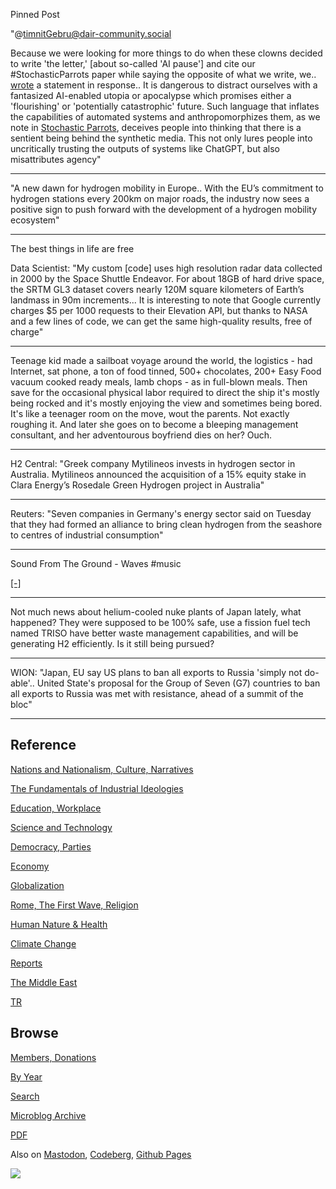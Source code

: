 Pinned Post

"@timnitGebru@dair-community.social

Because we were looking for more things to do when these clowns
decided to write 'the letter,' [about so-called 'AI pause'] and cite
our \#StochasticParrots paper while saying the opposite of what we
write, we.. [wrote](https://www.dair-institute.org/blog/letter-statement-March2023)
a statement in response.. It is dangerous to distract ourselves with a fantasized
AI-enabled utopia or apocalypse which promises either a 'flourishing' or
'potentially catastrophic' future. Such language that inflates the capabilities
of automated systems and anthropomorphizes them, as we note in [Stochastic Parrots](https://dl.acm.org/doi/abs/10.1145/3442188.3445922), 
deceives people into thinking that there is a sentient being behind the
synthetic media. This not only lures people into uncritically trusting
the outputs of systems like ChatGPT, but also misattributes agency"

---

"A new dawn for hydrogen mobility in Europe.. With the EU’s commitment
to hydrogen stations every 200km on major roads, the industry now sees
a positive sign to push forward with the development of a hydrogen
mobility ecosystem"

---

The best things in life are free

Data Scientist: "My custom [code] uses high resolution radar data
collected in 2000 by the Space Shuttle Endeavor. For about 18GB of
hard drive space, the SRTM GL3 dataset covers nearly 120M square
kilometers of Earth’s landmass in 90m increments... It is interesting
to note that Google currently charges $5 per 1000 requests to their
Elevation API, but thanks to NASA and a few lines of code, we can get
the same high-quality results, free of charge"

---

Teenage kid made a sailboat voyage around the world, the logistics -
had Internet, sat phone, a ton of food tinned, 500+ chocolates, 200+
Easy Food vacuum cooked ready meals, lamb chops - as in full-blown
meals. Then save for the occasional physical labor required to direct
the ship it's mostly being rocked and it's mostly enjoying the view
and sometimes being bored. It's like a teenager room on the move, wout
the parents. Not exactly roughing it. And later she goes on to become
a bleeping management consultant, and her adventourous boyfriend dies
on her? Ouch.

---

H2 Central: "Greek company Mytilineos invests in hydrogen sector in
Australia. Mytilineos announced the acquisition of a 15% equity stake
in Clara Energy’s Rosedale Green Hydrogen project in Australia"

---

Reuters: "Seven companies in Germany's energy sector said on Tuesday
that they had formed an alliance to bring clean hydrogen from the
seashore to centres of industrial consumption"

---

Sound From The Ground - Waves \#music

[[-]](https://youtu.be/TVNm6XvHG_k)

---

Not much news about helium-cooled nuke plants of Japan lately, what
happened? They were supposed to be 100% safe, use a fission fuel tech
named TRISO have better waste management capabilities, and will be
generating H2 efficiently. Is it still being pursued?

---

WION: "Japan, EU say US plans to ban all exports to Russia 'simply not
do-able'.. United State's proposal for the Group of Seven (G7)
countries to ban all exports to Russia was met with resistance, ahead
of a summit of the bloc"

---

## Reference

[Nations and Nationalism, Culture, Narratives](0119/2013/02/nations-and-nationalism.html)

[The Fundamentals of Industrial Ideologies](0119/2011/04/fundamentals-of-industrial-ideologies.html)

[Education, Workplace](0119/2017/09/education-workplace.html)

[Science and Technology](0119/2018/09/science-technology.html)

[Democracy, Parties](0119/2016/11/democracy.html)

[Economy](2021/01/economy.html)

[Globalization](0119/2018/09/globalization.html)

[Rome, The First Wave, Religion](0119/2017/12/rome.html)

[Human Nature & Health](2020/07/human-nature.html)

[Climate Change](2022/01/climate.html)

[Reports](2021/01/reports.html)

[The Middle East](0119/2019/07/middleeast.html)

[TR](../tr/index.html)

## Browse

[Members, Donations](2022/08/members.html)

[By Year](years.html)

[Search](search.html)

[Microblog Archive](mbl/index.html)

[PDF](https://drive.google.com/uc?export=view&id=1FSi-1MnqXVq_PVTEXzzflwN8-7h92N_R)

Also on 
[Mastodon](https://masto.ai/@muratk3n),
[Codeberg](https://muratk5n.codeberg.page/en/),
[Github Pages](https://muratk5n.github.io/thirdwave/en/)

<img src='https://drive.google.com/uc?export=view&id=1zsIeciFSvlr-sWB84Tc0mfZ_NYqn9VQx'/> 



